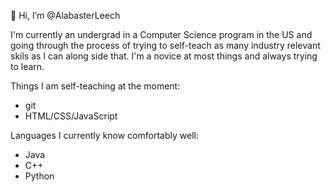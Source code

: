 👋 Hi, I’m @AlabasterLeech

I'm currently an undergrad in a Computer Science program in the US and going through the process of trying to self-teach as many industry relevant skils
as I can along side that. I'm a novice at most things and always trying to learn.

Things I am self-teaching at the moment: 
- git
- HTML/CSS/JavaScript

Languages I currently know comfortably well:
- Java
- C++
- Python

